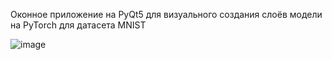 Оконное приложение на PyQt5 для визуального создания слоёв модели на PyTorch для датасета MNIST

![image](https://github.com/user-attachments/assets/fb4975ba-9eb1-4520-b083-e95e1aa10bbe)


